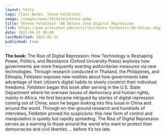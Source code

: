 ```yaml
---
layout: Story
tags: Class Notes, Steve Feldstein
image: /images/news/feldsteinSteve.webp
title: Steven Feldstein ’00 Delves Into Digital Repression
link: https://paw.princeton.edu/article/steven-feldstein-00-delves-digital-repression
date: 2021-04-21 00:00
lastModified: 2025-01-31
published: true
---
```


**The book:** The Rise of Digital Repression: How Technology is Reshaping Power, Politics, and Resistance (Oxford University Press) explores how governments are more frequently exerting authoritarian measures via new technologies. Through research conducted in Thailand, the Philippines, and Ethiopia, Feldstein exposes new realities about how governments take advantage of their citizen’s digital habits to slowly constrict their individual freedoms. Feldstein began this book after serving in the U.S. State Department where he oversaw issues of democracy and human rights, mainly in Africa. He first became intrigued by stories of digital repression coming out of China; soon he began looking into this issue in China and around the world. Through on-the-ground research and hundreds of interviews, Feldstein proved his suspicions: this new form of control and manipulation is quietly but rapidly spreading. The Rise of Digital Repression serves as a warning to those around the world who want to protect their democracies and civil liberties … before it’s too late.
